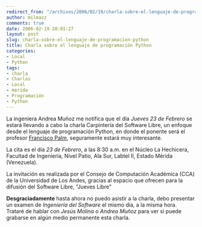 ```yaml
---
redirect_from: "/archivos/2006/02/19/charla-sobre-el-lenguaje-de-programacion-python/"
author: milmazz
comments: true
date: 2006-02-19 20:01:27
layout: post
slug: charla-sobre-el-lenguaje-de-programacion-python
title: Charla sobre el lenguaje de programación Python
categories:
- Local
- Python
tags:
- charla
- Charlas
- Local
- merida
- Programación
- Python
---
```


La ingeniera Andrea Muñoz me notifica que el día _Jueves 23 de Febrero_ se estará llevando a cabo la charla Carpintería del Software Libre, un enfoque desde el lenguaje de programación Python, en donde el ponente será el profesor [Francisco Palm](http://ieac.faces.ula.ve/mapologo/), seguramente estará muy interesante.

La cita es el día _23 de Febrero_, a las 8:30 a.m. en el Núcleo La Hechicera, Facultad de Ingeniería, Nivel Patio, Ala Sur, Labtel II, Estado Mérida (Venezuela).

La invitación es realizada por el Consejo de Computación Académica (CCA) de la Universidad de Los Andes, gracias al espacio que ofrecen para la difusión del Software Libre, "Jueves Libre"

**Desgraciadamente** hasta ahora no puedo asistir a la charla, debo presentar un examen de _Ingeniería del Software_ el mismo día, a la misma hora. Trataré de hablar con _Jesús Molina_ o _Andrea Muñoz_ para ver si puede grabarse en algún medio permanente esta charla.
